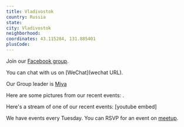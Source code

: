 ```yaml
---
title: Vladivostok
country: Russia
state: 
city: Vladivostok
neighborhood: 
coordinates: 43.115284, 131.885401
plusCode:
---
```

Join our [Facebook group](https://www.facebook.com/groups/free.code.camp.vladivostok).

You can chat with us on [WeChat](wechat URL).

Our Group leader is [Miya](freecodecamp.org/miya)

Here are some pictures from our recent events:
![]().

Here's a stream of one of our recent events:
[youtube embed]

We have events every Tuesday. You can RSVP for an event on [meetup](meetupurl).
